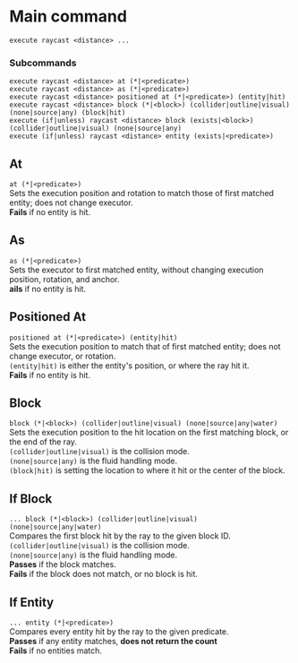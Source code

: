 # Main command
`execute raycast <distance> ...`

### Subcommands
```
execute raycast <distance> at (*|<predicate>)
execute raycast <distance> as (*|<predicate>)
execute raycast <distance> positioned at (*|<predicate>) (entity|hit) 
execute raycast <distance> block (*|<block>) (collider|outline|visual) (none|source|any) (block|hit)
execute (if|unless) raycast <distance> block (exists|<block>) (collider|outline|visual) (none|source|any)
execute (if|unless) raycast <distance> entity (exists|<predicate>)
```


## At
`at (*|<predicate>)`
<br>Sets the execution position and rotation to match those of first matched entity; does not change executor.
<br>**Fails** if no entity is hit.

## As
`as (*|<predicate>)`
<br>Sets the executor to first matched entity, without changing execution position, rotation, and anchor.
<br>**ails** if no entity is hit.

## Positioned At
`positioned at (*|<predicate>) (entity|hit) `
<br>Sets the execution position to match that of first matched entity; does not change executor, or rotation.
<br>`(entity|hit)` is either the entity's position, or where the ray hit it.
<br>**Fails** if no entity is hit.

## Block
`block (*|<block>) (collider|outline|visual) (none|source|any|water)`
<br>Sets the execution position to the hit location on the first matching block, or the end of the ray.
<br>`(collider|outline|visual)` is the collision mode.
<br>`(none|source|any)` is the fluid handling mode.
<br>`(block|hit)` is setting the location to where it hit or the center of the block.

## If Block
`... block (*|<block>) (collider|outline|visual) (none|source|any|water)`
<br>Compares the first block hit by the ray to the given block ID.
<br>`(collider|outline|visual)` is the collision mode.
<br>`(none|source|any)` is the fluid handling mode.
<br>**Passes** if the block matches.
<br>**Fails** if the block does not match, or no block is hit.

## If Entity
`... entity (*|<predicate>)`
<br>Compares every entity hit by the ray to the given predicate.
<br>**Passes** if any entity matches, **does not return the count**
<br>**Fails** if no entities match.